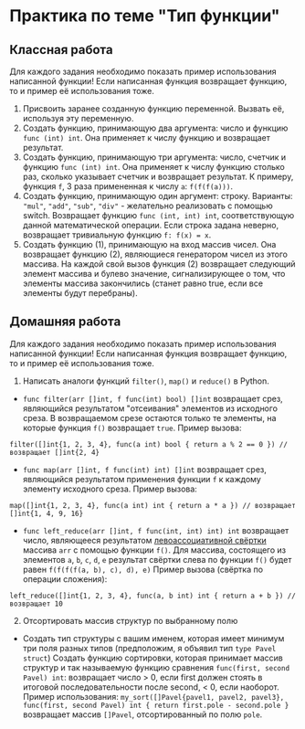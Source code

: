 # Практика по теме "Тип функции"
## Классная работа
Для каждого задания необходимо показать пример использования написанной функции! Если написанная функция возвращает функцию, то и пример её использования тоже.
1. Присвоить заранее созданную функцию переменной. Вызвать её, используя эту переменную.
2. Создать функцию, принимающую два аргумента: число и функцию `func (int) int`. Она применяет к числу функцию и возвращает результат.
3. Создать функцию, принимающую три аргумента: число, счетчик и функцию `func (int) int`. Она применяет к числу функцию столько раз, сколько указывает счетчик и возвращает результат. К примеру, функция `f`, 3 раза примененная к числу `а`: `f(f(f(a)))`.
4. Создать функцию, принимающую один аргумент: строку. Варианты: `"mul"`, `"add"`, `"sub"`, `"div"` - желательно реализовать с помощью switch. Возвращает функцию `func (int, int) int`, соответствующую данной математической операции. Если строка задана неверно, возвращает тривиальную функцию `f: f(x) = x`.
5. Создать функцию (1), принимающую на вход массив чисел. Она возвращает функцию (2), являющиеся генератором чисел из этого массива. На каждой свой вызов функция (2) возвращает следующий элемент массива и булево значение, сигнализирующее о том, что элементы массива закончились (станет равно true, если все элементы будут перебраны).

## Домашняя работа
Для каждого задания необходимо показать пример использования написанной функции! Если написанная функция возвращает функцию, то и пример её использования тоже.
1. Написать аналоги функций `filter()`, `map()` и `reduce()` в Python.
- `func filter(arr []int, f func(int) bool) []int` возвращает срез, являющийся результатом "отсеивания" элементов из исходного среза. В возвращаемом срезе остаются только те элементы, на которые функция `f()` возвращает `true`. Пример вызова:
```golang
filter([]int{1, 2, 3, 4}, func(a int) bool { return a % 2 == 0 }) // возвращает []int{2, 4}
```
- `func map(arr []int, f func(int) int) []int` возвращает срез, являющийся результатом применения функции `f` к каждому элементу исходного среза. Пример вызова:
```golang
map([]int{1, 2, 3, 4}, func(a int) int { return a * a }) // возвращает []int{1, 4, 9, 16}
```
- `func left_reduce(arr []int, f func(int, int) int) int` возвращает число, являющееся результатом [левоассоциативной свёртки](https://ru.wikipedia.org/wiki/Свёртка_списка) массива `arr` с помощью функции `f()`. Для массива, состоящего из элементов `a`, `b`, `c`, `d`, `e` результат свёртки слева по функции `f()` будет равен `f(f(f(f(a, b), c), d), e)` Пример вызова (свёртка по операции сложения):
```golang
left_reduce([]int{1, 2, 3, 4}, func(a, b int) int { return a + b }) // возвращает 10
```
2. Отсортировать массив структур по выбранному полю
- Создать тип структуры с вашим именем, которая имеет минимум три поля разных типов (предположим, я объявил тип `type Pavel struct`)
Создать функцию сортировки, которая принимает массив структур и так называемую функцию сравнения `func(first, second Pavel) int`: возвращает число > 0, если first должен стоять в итоговой последовательности после second, < 0, если наоборот. Пример использования: `my_sort([]Pavel{pavel1, pavel2, pavel3}, func(first, second Pavel) int { return first.pole - second.pole }` возвращает массив `[]Pavel`, отсортированный по полю `pole`.
